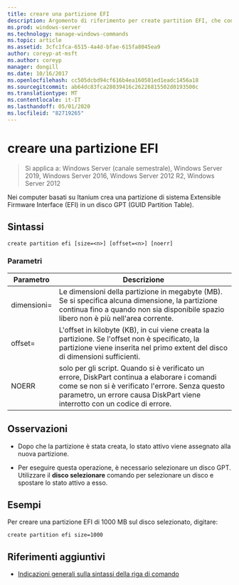 ```yaml
---
title: creare una partizione EFI
description: Argomento di riferimento per create partition EFI, che consente di creare una partizione di sistema Extensible Firmware Interface (EFI) in un disco GPT (GUID Partition Table) in computer basati su Itanium.
ms.prod: windows-server
ms.technology: manage-windows-commands
ms.topic: article
ms.assetid: 3cfc1fca-6515-4a4d-bfae-615fa8045ea9
author: coreyp-at-msft
ms.author: coreyp
manager: dongill
ms.date: 10/16/2017
ms.openlocfilehash: cc505dcbd94cf616b4ea160501ed1eadc1456a18
ms.sourcegitcommit: ab64dc83fca28039416c26226815502d0193500c
ms.translationtype: MT
ms.contentlocale: it-IT
ms.lasthandoff: 05/01/2020
ms.locfileid: "82719265"
---
```

# <a name="create-partition-efi"></a>creare una partizione EFI

> Si applica a: Windows Server (canale semestrale), Windows Server 2019, Windows Server 2016, Windows Server 2012 R2, Windows Server 2012

Nei computer basati su Itanium crea una partizione di sistema Extensible Firmware Interface (EFI) in un disco GPT (GUID Partition Table).

## <a name="syntax"></a>Sintassi  
  
```  
create partition efi [size=<n>] [offset=<n>] [noerr]  
```  
  
### <a name="parameters"></a>Parametri  
  
|  Parametro  |                                                                                             Descrizione                                                                                              |
|-------------|------------------------------------------------------------------------------------------------------------------------------------------------------------------------------------------------------|
|  dimensioni\=<n>  |                         Le dimensioni della partizione in megabyte \(MB\). Se si specifica alcuna dimensione, la partizione continua fino a quando non sia disponibile spazio libero non è più nell'area corrente.                         |
| offset\=<n> |             L'offset in kilobyte \(KB\), in cui viene creata la partizione. Se l'offset non è specificato, la partizione viene inserita nel primo extent del disco di dimensioni sufficienti.              |
|    NOERR    | solo per gli script. Quando si è verificato un errore, DiskPart continua a elaborare i comandi come se non si è verificato l'errore. Senza questo parametro, un errore causa DiskPart viene interrotto con un codice di errore. |
  
## <a name="remarks"></a>Osservazioni  
  
-   Dopo che la partizione è stata creata, lo stato attivo viene assegnato alla nuova partizione.  
  
-   Per eseguire questa operazione, è necessario selezionare un disco GPT. Utilizzare il **disco selezionare** comando per selezionare un disco e spostare lo stato attivo a esso.  
  
## <a name="examples"></a>Esempi  
Per creare una partizione EFI di 1000 MB sul disco selezionato, digitare:  
  
```  
create partition efi size=1000  
```  
  
## <a name="additional-references"></a>Riferimenti aggiuntivi  
- [Indicazioni generali sulla sintassi della riga di comando](command-line-syntax-key.md)  
  

  

